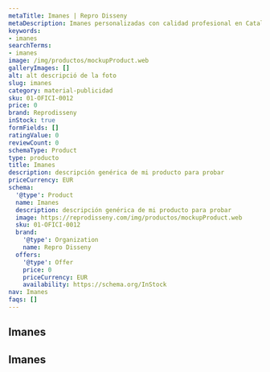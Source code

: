 ```yaml
---
metaTitle: Imanes | Repro Disseny
metaDescription: Imanes personalizadas con calidad profesional en Cataluña.
keywords:
- imanes
searchTerms:
- imanes
image: /img/productos/mockupProduct.web
galleryImages: []
alt: alt descripció de la foto
slug: imanes
category: material-publicidad
sku: 01-OFICI-0012
price: 0
brand: Reprodisseny
inStock: true
formFields: []
ratingValue: 0
reviewCount: 0
schemaType: Product
type: producto
title: Imanes
description: descripción genérica de mi producto para probar
priceCurrency: EUR
schema:
  '@type': Product
  name: Imanes
  description: descripción genérica de mi producto para probar
  image: https://reprodisseny.com/img/productos/mockupProduct.web
  sku: 01-OFICI-0012
  brand:
    '@type': Organization
    name: Repro Disseny
  offers:
    '@type': Offer
    price: 0
    priceCurrency: EUR
    availability: https://schema.org/InStock
nav: Imanes
faqs: []
---
```


## Imanes

## Imanes
